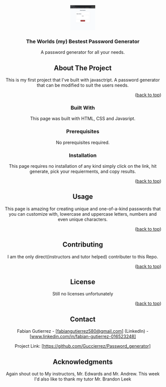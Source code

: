 
<a name="readme-top"></a>

<!-- PROJECT LOGO -->
<br />
<div align="center">
  <a href="https://guccierrez.github.io/Password_generator/">
    <img src="./assets/password_generator.png" alt="Logo" width="80" height="80">
  </a>

  <h3 align="center">The Worlds (my) Bestest Password Generator</h3>

  <p align="center">
    A  password generator for all your needs.
    <br />



<!-- ABOUT THE PROJECT -->
## About The Project

This is my first project that I've built with javasctript. A password generator that can be modified to suit the users needs.



<p align="right">(<a href="#readme-top">back to top</a>)</p>



### Built With

This page was built with HTML, CSS and Javasript.



### Prerequisites


No prerequisites required.

### Installation

This page requires no installation of any kind simply click on the link, hit generate, pick your requierments, and copy results.

<p align="right">(<a href="#readme-top">back to top</a>)</p>



<!-- USAGE EXAMPLES -->
## Usage
This page is amazing for creating unique and one-of-a-kind passwords that you can customize with, lowercase and uppercase letters, numbers and even unique characters.
<p align="right">(<a href="#readme-top">back to top</a>)</p>





<!-- CONTRIBUTING -->
## Contributing

I am the only direct(instructors and tutor helped) contributer to this Repo.

<p align="right">(<a href="#readme-top">back to top</a>)</p>



<!-- LICENSE -->
## License

Still no licenses unfortunately

<p align="right">(<a href="#readme-top">back to top</a>)</p>



<!-- CONTACT -->
## Contact

Fabian Gutierrez - [fabiangutierrez580@gmail.com]
(LinkedIn) - [www.linkedin.com/in/fabian-gutierrez-016523248]


Project Link: [https://github.com/Guccierrez/Password_generator]






<!-- ACKNOWLEDGMENTS -->
## Acknowledgments
Again shout out to My instructors, Mr. Edwards and Mr. Andrew. This week I'd also like to thank my tutor Mr. Brandon Leek


<!-- MARKDOWN LINKS & IMAGES -->
